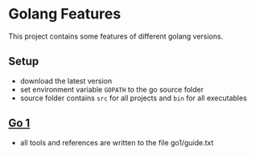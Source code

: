 # Golang Features

This project contains some features of different golang versions.

## Setup

* download the latest version
* set environment variable `GOPATH` to the go source folder
* source folder contains `src` for all projects and `bin` for all executables

## [Go 1](./go1)
* all tools and references are written to the file go1/guide.txt
